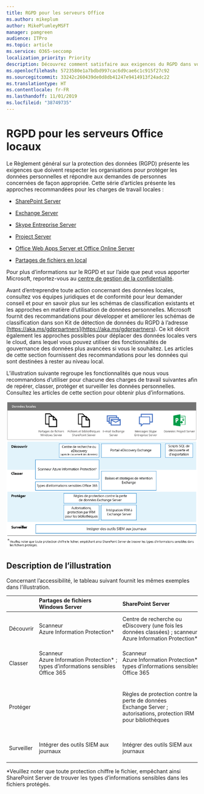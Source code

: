 ```yaml
---
title: RGPD pour les serveurs Office
ms.author: mikeplum
author: MikePlumleyMSFT
manager: pamgreen
audience: ITPro
ms.topic: article
ms.service: O365-seccomp
localization_priority: Priority
description: Découvrez comment satisfaire aux exigences du RGPD dans vos serveurs Office locaux.
ms.openlocfilehash: 5723580e1a7bdbd997cac6d9cae6c1c915f27c92
ms.sourcegitcommit: 33242c260439de0d8db41247e9414913f24adc22
ms.translationtype: HT
ms.contentlocale: fr-FR
ms.lasthandoff: 11/01/2019
ms.locfileid: "38749735"
---
```

# <a name="gdpr-for-office-on-premises-servers"></a>RGPD pour les serveurs Office locaux

Le Règlement général sur la protection des données (RGPD) présente les exigences que doivent respecter les organisations pour protéger les données personnelles et répondre aux demandes de personnes concernées de façon appropriée. Cette série d’articles présente les approches recommandées pour les charges de travail locales :

-   [SharePoint Server](gdpr-for-sharepoint-server.md)

-   [Exchange Server](gdpr-for-exchange-server.md)

-   [Skype Entreprise Server](gdpr-for-skype-for-business-server.md)

-   [Project Server](gdpr-for-project-server.md)

-   [Office Web Apps Server et Office Online Server](gdpr-for-office-online-server.md)

-   [Partages de fichiers en local](gdpr-for-on-premises-file-shares.md)

Pour plus d’informations sur le RGPD et sur l’aide que peut vous apporter Microsoft, reportez-vous au [centre de gestion de la confidentialité](https://www.microsoft.com/TrustCenter/Privacy/gdpr/default.aspx).

Avant d’entreprendre toute action concernant des données locales, consultez vos équipes juridiques et de conformité pour leur demander conseil et pour en savoir plus sur les schémas de classification existants et les approches en matière d’utilisation de données personnelles. Microsoft fournit des recommandations pour développer et améliorer les schémas de classification dans son Kit de détection de données du RGPD à l’adresse [https://aka.ms/gdprpartners](<https://aka.ms/gdprpartners>). Ce kit décrit également les approches possibles pour déplacer des données locales vers le cloud, dans lequel vous pouvez utiliser des fonctionnalités de gouvernance des données plus avancées si vous le souhaitez. Les articles de cette section fournissent des recommandations pour les données qui sont destinées à rester au niveau local.

L’illustration suivante regroupe les fonctionnalités que nous vous recommandons d’utiliser pour chacune des charges de travail suivantes afin de repérer, classer, protéger et surveiller les données personnelles. Consultez les articles de cette section pour obtenir plus d’informations.

![](media/gdpr-for-office-servers-image1.png)

## <a name="illustration-description"></a>Description de l’illustration

Concernant l’accessibilité, le tableau suivant fournit les mêmes exemples dans l’illustration.

|             |Partages de fichiers Windows Server|SharePoint Server|Exchange Server|Skype Entreprise|Project Server|
|:------------|:-------------------------|:----------------|:--------------|:-----------------|:-------------|
|Découvrir|Scanneur Azure Information Protection*|Centre de recherche ou eDiscovery (une fois les données classées) ; scanneur Azure Information Protection*|Portail eDiscovery Exchange|Portail eDiscovery Exchange|Scripts SQL de découverte et d’exportation|
|Classer|Scanneur Azure Information Protection* ; types d’informations sensibles Office 365|Scanneur Azure Information Protection* ; types d’informations sensibles Office 365|Balises et stratégies de rétention Exchange|Balises et stratégies de rétention Exchange||
|Protéger||Règles de protection contre la perte de données Exchange Server ; autorisations, protection IRM pour bibliothèques|Règles de protection contre la perte de données Exchange Server ; intégration IRM avec Exchange Server|||
|Surveiller|Intégrer des outils SIEM aux journaux|Intégrer des outils SIEM aux journaux|Intégrer des outils SIEM aux journaux|Intégrer des outils SIEM aux journaux|Intégrer des outils SIEM aux journaux|

*Veuillez noter que toute protection chiffre le fichier, empêchant ainsi SharePoint Server de trouver les types d’informations sensibles dans les fichiers protégés.
